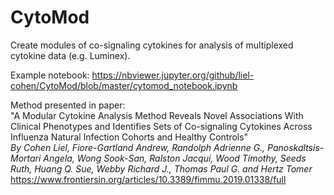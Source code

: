 # CytoMod

Create modules of co-signaling cytokines for analysis of multiplexed cytokine data (e.g. Luminex).

Example notebook: https://nbviewer.jupyter.org/github/liel-cohen/CytoMod/blob/master/cytomod_notebook.ipynb

Method presented in paper:\
"A Modular Cytokine Analysis Method Reveals Novel Associations With Clinical Phenotypes and Identifies Sets of Co-signaling Cytokines Across Influenza Natural Infection Cohorts and Healthy Controls"\
*By Cohen Liel, Fiore-Gartland Andrew, Randolph Adrienne G., Panoskaltsis-Mortari Angela, Wong Sook-San, Ralston Jacqui, Wood Timothy, Seeds Ruth, Huang Q. Sue, Webby Richard J., Thomas Paul G. and Hertz Tomer*\
https://www.frontiersin.org/articles/10.3389/fimmu.2019.01338/full
